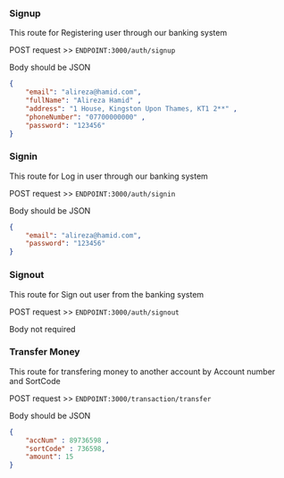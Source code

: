 ### Signup

This route for Registering user through our banking system

POST request >> ``ENDPOINT:3000/auth/signup``

Body should be JSON

```json
{
    "email": "alireza@hamid.com",
    "fullName": "Alireza Hamid" ,
    "address": "1 House, Kingston Upon Thames, KT1 2**" ,
    "phoneNumber": "07700000000" ,
    "password": "123456"
}
```



### Signin

This route for Log in user through our banking system

POST request >> ``ENDPOINT:3000/auth/signin``

Body should be JSON

```json
{
    "email": "alireza@hamid.com",
    "password": "123456"
}
```



### Signout

This route for Sign out user from the banking system

POST request >> ``ENDPOINT:3000/auth/signout``

Body not required



### Transfer Money

This route for transfering money to another account by Account number and SortCode

POST request >> ``ENDPOINT:3000/transaction/transfer``

Body should be JSON

```json
{
    "accNum" : 89736598 ,
    "sortCode" : 736598,
    "amount": 15
}
```



